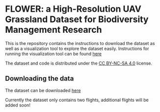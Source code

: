 # FLOWER: a High-Resolution UAV Grassland Dataset for Biodiversity Management Research

This is the repository contains the instructions to download the dataset as well as a visualization tool to explore the dataset easily.
Instructions for running the visualization tool can be found [here](visualization_tool/README.md)

The dataset and code is distributed under the [CC BY-NC-SA 4.0](https://creativecommons.org/licenses/by-sa/4.0/) license.

## Downloading the data

The dataset can be downloaded [here](https://cloud.ilabt.imec.be/index.php/s/nniGf7gWaoiCNqr)

Currently the dataset only contains two flights, additional flights will be added soon!
